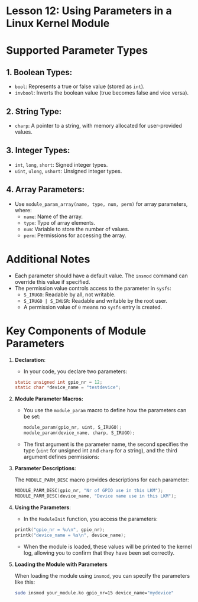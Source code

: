 # Lesson 12: Using Parameters in a Linux Kernel Module

# Supported Parameter Types

## **1. Boolean Types**:

- `bool`: Represents a true or false value (stored as `int`).
- `invbool`: Inverts the boolean value (true becomes false and vice versa).

## **2. String Type**:

- `charp`: A pointer to a string, with memory allocated for user-provided values.

## **3. Integer Types**:

- `int`, `long`, `short`: Signed integer types.
- `uint`, `ulong`, `ushort`: Unsigned integer types.

## **4. Array Parameters**:

- Use `module_param_array(name, type, num, perm)` for array parameters, where:
    - `name`: Name of the array.
    - `type`: Type of array elements.
    - `num`: Variable to store the number of values.
    - `perm`: Permissions for accessing the array.

# Additional Notes

- Each parameter should have a default value. The `insmod` command can override this value if specified.
- The permission value controls access to the parameter in `sysfs`:
    - `S_IRUGO`: Readable by all, not writable.
    - `S_IRUGO | S_IWUSR`: Readable and writable by the root user.
    - A permission value of `0` means no `sysfs` entry is created.

# **Key Components of Module Parameters**

1. **Declaration**:
    - In your code, you declare two parameters:
    
    ```c
    static unsigned int gpio_nr = 12;
    static char *device_name = "testdevice";
    ```
    
2. **Module Parameter Macros:**
    - You use the `module_param` macro to define how the parameters can be set:
        
        ```c
        module_param(gpio_nr, uint, S_IRUGO);
        module_param(device_name, charp, S_IRUGO);
        ```
        
    - The first argument is the parameter name, the second specifies the type (`uint` for unsigned int and `charp` for a string), and the third argument defines permissions:
3. **Parameter Descriptions**:
    
    The `MODULE_PARM_DESC` macro provides descriptions for each parameter:
    
    ```c
    MODULE_PARM_DESC(gpio_nr, "Nr of GPIO use in this LKM");
    MODULE_PARM_DESC(device_name, "Device name use in this LKM");
    ```
    
4. **Using the Parameters**:
    - In the `ModuleInit` function, you access the parameters:
    
    ```c
    printk("gpio_nr = %u\n", gpio_nr);
    printk("device_name = %s\n", device_name);
    ```
    
    - When the module is loaded, these values will be printed to the kernel log, allowing you to confirm that they have been set correctly.
5. **Loading the Module with Parameters**
    
    When loading the module using `insmod`, you can specify the parameters like this:
    
    ```bash
    sudo insmod your_module.ko gpio_nr=15 device_name="mydevice"
    ```
